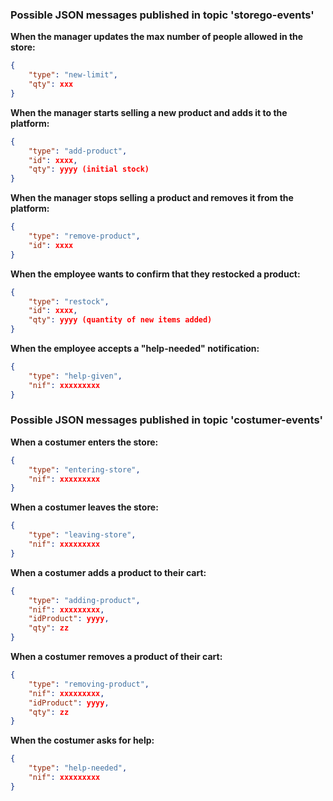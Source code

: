 
### Possible JSON messages published in topic 'storego-events'

**When the manager updates the max number of people allowed in the store:**

```json
{
    "type": "new-limit",
    "qty": xxx
}
```

  


**When the manager starts selling a new product and adds it to the platform:**

```json
{
    "type": "add-product",
    "id": xxxx,
    "qty": yyyy (initial stock)
}
```

  


**When the manager stops selling a product and removes it from the platform:**

```json
{
    "type": "remove-product", 
    "id": xxxx  
}
```


**When the employee wants to confirm that they restocked a product:**

```json
{
    "type": "restock",
    "id": xxxx, 
    "qty": yyyy (quantity of new items added)
}
```

  


**When the employee accepts a "help-needed" notification:**

```json
{
    "type": "help-given",
    "nif": xxxxxxxxx 
}
```

  

  


### Possible JSON messages published in topic 'costumer-events'

**When a costumer enters the store:**

```json
{
    "type": "entering-store",
    "nif": xxxxxxxxx
}
```


**When a costumer leaves the store:**  

```json
{
    "type": "leaving-store",
	"nif": xxxxxxxxx
}
```

  


**When a costumer adds a product to their cart:**

```json
{
    "type": "adding-product",
    "nif": xxxxxxxxx,
    "idProduct": yyyy,
	"qty": zz
}
```


**When a costumer removes a product of their cart:**

```json
{
    "type": "removing-product",
    "nif": xxxxxxxxx,
    "idProduct": yyyy,
    "qty": zz
}
```

  


**When the costumer asks for help:**

```json
{
    "type": "help-needed",
    "nif": xxxxxxxxx 
}
```



